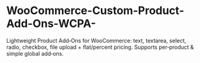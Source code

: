 # WooCommerce-Custom-Product-Add-Ons-WCPA-
Lightweight Product Add‑Ons for WooCommerce: text, textarea, select, radio, checkbox, file upload + flat/percent pricing. Supports per‑product &amp; simple global add‑ons.
